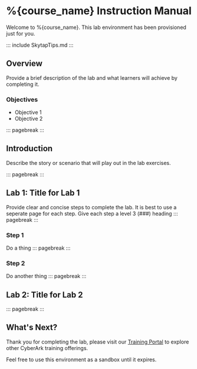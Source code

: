 # %{course_name} Instruction Manual
Welcome to %{course_name}.  This lab environment has been provisioned just for you.

::: include SkytapTips.md :::

## Overview
Provide a brief description of the lab and what learners will achieve by completing it.

### Objectives
- Objective 1
- Objective 2

::: pagebreak :::

## Introduction
Describe the story or scenario that will play out in the lab exercises.

::: pagebreak :::

## Lab 1:  Title for Lab 1
Provide clear and concise steps to complete the lab.  It is best to use a seperate page for each step.  Give each step a level 3 (###) heading
::: pagebreak :::
### Step 1
Do a thing
::: pagebreak :::
### Step 2
Do another thing
::: pagebreak :::

## Lab 2:  Title for Lab 2
::: pagebreak :::

## What's Next?

Thank you for completing the lab, please visit our [Training Portal](https://training.cyberark.com) to explore other CyberArk training offerings. 

Feel free to use this environment as a sandbox until it expires.

